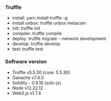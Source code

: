 ### Truffle

- install: yarn install truffle -g
- install unbox: truffle unbox metacoin
- init: truffle init
- compiler: truffle compile
- deploy: truffle migrate --network development
- develop: truffle develop
- test: truffle test

### Software version

- Truffle v5.5.30 (core: 5.5.30)
- Ganache v7.4.0
- Solidity - 0.8.16 (solc-js)
- Node v12.22.12
- Web3.js v1.7.4